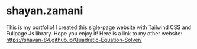 # shayan.zamani
This is my portfolio!
I created this sigle-page website with Tailwind CSS and Fullpage.Js library. Hope you enjoy it!
Here is a link to my other website: https://shayan-84.github.io/Quadratic-Equation-Solver/
